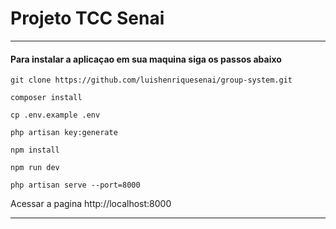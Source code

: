# Projeto TCC Senai


_________________________________________________________________________________



<h4>Para instalar a aplicaçao em sua maquina siga os passos abaixo</h4>


```
git clone https://github.com/luishenriquesenai/group-system.git
```

```
composer install
```
```
cp .env.example .env
```
```
php artisan key:generate
```
```
npm install
```
```
npm run dev
```
```
php artisan serve --port=8000
```

Acessar a pagina  http://localhost:8000

_____________________________________________________________________________________

